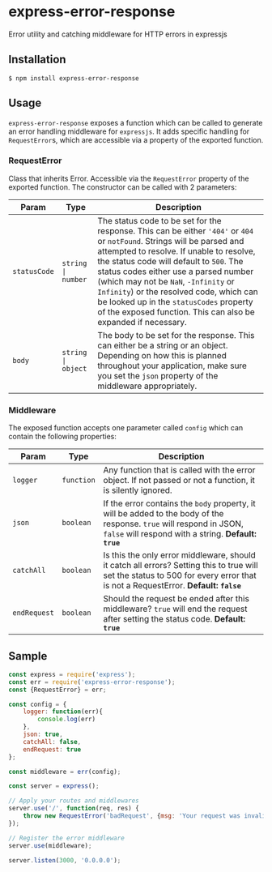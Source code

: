 # express-error-response
Error utility and catching middleware for HTTP errors in expressjs

## Installation
```
$ npm install express-error-response
```

## Usage
`express-error-response` exposes a function which can be called to generate an error handling middleware for `expressjs`. It adds specific handling for `RequestError`s, which are accessible via a property of the exported function.

### RequestError

Class that inherits Error. Accessible via the `RequestError` property of the exported function. The constructor can be called with 2 parameters:

|Param|Type|Description|
|-----|----|-----------|
|`statusCode`|`string \| number`|The status code to be set for the response. This can be either `'404'` or `404` or `notFound`. Strings will be parsed and attempted to resolve. If unable to resolve, the status code will default to `500`. The status codes either use a parsed number (which may not be `NaN`, `-Infinity` or `Infinity`) or the resolved code, which can be looked up in the `statusCodes` property of the exposed function. This can also be expanded if necessary.|
|`body`|`string \| object`|The body to be set for the response. This can either be a string or an object. Depending on how this is planned throughout your application, make sure you set the `json` property of the middleware appropriately.|

### Middleware

The exposed function accepts one parameter called `config` which can contain the following properties:

|Param|Type|Description|
|-----|----|-----------|
|`logger`|`function`|Any function that is called with the error object. If not passed or not a function, it is silently ignored.|
|`json`|`boolean`|If the error contains the `body` property, it will be added to the body of the response. `true` will respond in JSON, `false` will respond with a string. **Default: `true`**|
|`catchAll`|`boolean`|Is this the only error middleware, should it catch all errors? Setting this to true will set the status to 500 for every error that is not a RequestError. **Default: `false`**|
|`endRequest`|`boolean`|Should the request be ended after this middleware? `true` will end the request after setting the status code. **Default: `true`**|


## Sample

```javascript
const express = require('express');
const err = require('express-error-response');
const {RequestError} = err;

const config = {
    logger: function(err){
        console.log(err)
    },
    json: true,
    catchAll: false,
    endRequest: true
};

const middleware = err(config);

const server = express();

// Apply your routes and middlewares
server.use('/', function(req, res) {
    throw new RequestError('badRequest', {msg: 'Your request was invalid', info: 'some other info'});
});

// Register the error middleware
server.use(middleware);

server.listen(3000, '0.0.0.0');
```
